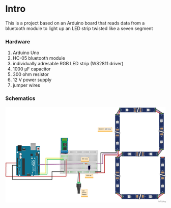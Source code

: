 # Intro

This is a project based on an Arduino board that reads data from a bluetooth module to light up an LED strip twisted like a seven segment 

### Hardware

1. Arduino Uno
2. HC-05 bluetooth module
3. individually adresable RGB LED strip (WS2811 driver)
4. 1000 μF capacitor
5. 300 ohm resistor
6. 12 V power supply
7. jumper wires

### Schematics

![Sketck](https://github.com/DumitraStefan/bluetooth_FastLED/blob/main/rsc/Untitled%20Sketch_bb.png)
